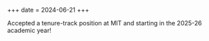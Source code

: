+++
date = 2024-06-21
+++

Accepted a tenure-track position at MIT and starting in the 2025-26 academic year!
